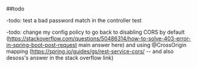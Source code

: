 ##todo

-todo: test a bad password match in the controller test

-todo: change my config policy to go back to disabling CORS by default (https://stackoverflow.com/questions/50486314/how-to-solve-403-error-in-spring-boot-post-request main answer here) and using @CrossOrigin mapping (https://spring.io/guides/gs/rest-service-cors/ -- and also desoss's answer in the stack overflow link)



